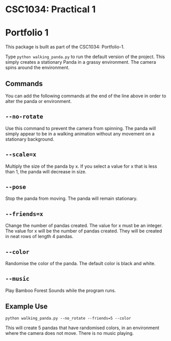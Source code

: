 CSC1034: Practical 1
====================
Portfolio 1
===========

This package is built as part of the CSC1034: Portfolio-1.

Type `python walking_panda.py` to run the default version of the project.
This simply creates a stationary Panda in a grassy environment.
The camera spins around the environment.

Commands
--------
You can add the following commands at the end of the line above in order to alter the panda or environment.

`--no-rotate`
-------------
Use this command to prevent the camera from spinning. The panda will simply
appear to be in a walking animation without any movement on a stationary background.

`--scale=x`
-----------
Multiply the size of the panda by x. If you select a value for x that is less than 1,
the panda will decrease in size.

`--pose`
--------
Stop the panda from moving. The panda will remain stationary.

`--friends=x`
-------------
Change the number of pandas created. The value for x must be an integer.
The value for x will be the number of pandas created. They will 
be created in neat rows of length 4 pandas.

`--color`
---------
Randomise the color of the panda. The default color is black and white.

`--music`
---------
Play Bamboo Forest Sounds while the program runs.

Example Use
-----------
`python walking_panda.py --no_rotate --friends=5 --color`

This will create 5 pandas that have randomised colors, in an environment where the
camera does not move. There is no music playing.